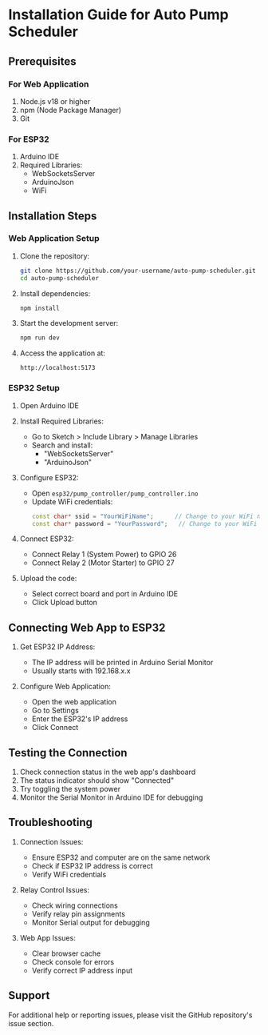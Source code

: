 # Installation Guide for Auto Pump Scheduler

## Prerequisites

### For Web Application
1. Node.js v18 or higher
2. npm (Node Package Manager)
3. Git

### For ESP32
1. Arduino IDE
2. Required Libraries:
   - WebSocketsServer
   - ArduinoJson
   - WiFi

## Installation Steps

### Web Application Setup

1. Clone the repository:
   ```bash
   git clone https://github.com/your-username/auto-pump-scheduler.git
   cd auto-pump-scheduler
   ```

2. Install dependencies:
   ```bash
   npm install
   ```

3. Start the development server:
   ```bash
   npm run dev
   ```

4. Access the application at:
   ```
   http://localhost:5173
   ```

### ESP32 Setup

1. Open Arduino IDE

2. Install Required Libraries:
   - Go to Sketch > Include Library > Manage Libraries
   - Search and install:
     - "WebSocketsServer"
     - "ArduinoJson"

3. Configure ESP32:
   - Open `esp32/pump_controller/pump_controller.ino`
   - Update WiFi credentials:
     ```cpp
     const char* ssid = "YourWiFiName";      // Change to your WiFi name
     const char* password = "YourPassword";   // Change to your WiFi password
     ```

4. Connect ESP32:
   - Connect Relay 1 (System Power) to GPIO 26
   - Connect Relay 2 (Motor Starter) to GPIO 27

5. Upload the code:
   - Select correct board and port in Arduino IDE
   - Click Upload button

## Connecting Web App to ESP32

1. Get ESP32 IP Address:
   - The IP address will be printed in Arduino Serial Monitor
   - Usually starts with 192.168.x.x

2. Configure Web Application:
   - Open the web application
   - Go to Settings
   - Enter the ESP32's IP address
   - Click Connect

## Testing the Connection

1. Check connection status in the web app's dashboard
2. The status indicator should show "Connected"
3. Try toggling the system power
4. Monitor the Serial Monitor in Arduino IDE for debugging

## Troubleshooting

1. Connection Issues:
   - Ensure ESP32 and computer are on the same network
   - Check if ESP32 IP address is correct
   - Verify WiFi credentials

2. Relay Control Issues:
   - Check wiring connections
   - Verify relay pin assignments
   - Monitor Serial output for debugging

3. Web App Issues:
   - Clear browser cache
   - Check console for errors
   - Verify correct IP address input

## Support

For additional help or reporting issues, please visit the GitHub repository's issue section.
